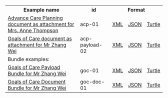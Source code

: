 <table class="list" width="100%">            
   <tr>
     <th>Example name</th>
     <th>id</th>
     <th colspan="3">Format</th>
   </tr>
   <tr>
      <td><a href="DocumentReference-acp-payload-01.html">Advance Care Planning document as attachment for Mrs. Anne Thompson</a></td>
      <td>acp-01</td>
      <td><a href="DocumentReference-acp-payload-01.xml.html">XML</a></td>
      <td><a href="DocumentReference-acp-payload-01.json.html">JSON</a></td>
      <td><a href="DocumentReference-acp-payload-01.ttl.html">Turtle</a></td>
   </tr>  
   <tr>
      <td><a href="DocumentReference-acp-payload-02.html">Goals of Care document as attachment for Mr Zhang Wei</a></td>
      <td>acp-payload-02</td>
      <td><a href="DocumentReference-acp-payload-02.xml.html">XML</a></td>
      <td><a href="DocumentReference-acp-payload-02.json.html">JSON</a></td>
      <td><a href="DocumentReference-acp-payload-02.ttl.html">Turtle</a></td>
   </tr>  
   <tr>
      <td colspan="5">Bundle examples:</td>
   </tr>
   <tr>
      <td><a href="Bundle-goc-01.html">Goals of Care Payload Bundle for Mr Zhang Wei</a></td>
      <td>goc-01</td>
      <td><a href="Bundle-goc-01.xml.html">XML</a></td>
      <td><a href="Bundle-goc-01.json.html">JSON</a></td>
      <td><a href="Bundle-goc-01.ttl.html">Turtle</a></td>
   </tr>
   <tr>
      <td><a href="Bundle-goc-doc-01.html">Goals of Care Document Bundle for Mr Zhang Wei</a></td>
      <td>goc-doc-01</td>
      <td><a href="Bundle-goc-doc-01.xml.html">XML</a></td>
      <td><a href="Bundle-goc-doc-01.json.html">JSON</a></td>
      <td><a href="Bundle-goc-doc-01.ttl.html">Turtle</a></td>
   </tr>                
</table>